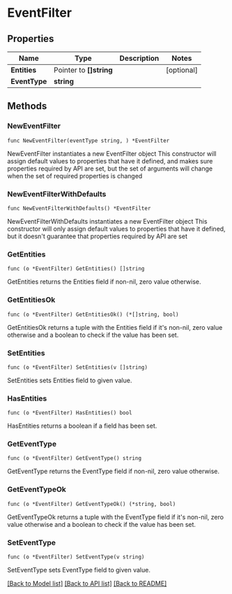 # EventFilter

## Properties

Name | Type | Description | Notes
------------ | ------------- | ------------- | -------------
**Entities** | Pointer to **[]string** |  | [optional] 
**EventType** | **string** |  | 

## Methods

### NewEventFilter

`func NewEventFilter(eventType string, ) *EventFilter`

NewEventFilter instantiates a new EventFilter object
This constructor will assign default values to properties that have it defined,
and makes sure properties required by API are set, but the set of arguments
will change when the set of required properties is changed

### NewEventFilterWithDefaults

`func NewEventFilterWithDefaults() *EventFilter`

NewEventFilterWithDefaults instantiates a new EventFilter object
This constructor will only assign default values to properties that have it defined,
but it doesn't guarantee that properties required by API are set

### GetEntities

`func (o *EventFilter) GetEntities() []string`

GetEntities returns the Entities field if non-nil, zero value otherwise.

### GetEntitiesOk

`func (o *EventFilter) GetEntitiesOk() (*[]string, bool)`

GetEntitiesOk returns a tuple with the Entities field if it's non-nil, zero value otherwise
and a boolean to check if the value has been set.

### SetEntities

`func (o *EventFilter) SetEntities(v []string)`

SetEntities sets Entities field to given value.

### HasEntities

`func (o *EventFilter) HasEntities() bool`

HasEntities returns a boolean if a field has been set.

### GetEventType

`func (o *EventFilter) GetEventType() string`

GetEventType returns the EventType field if non-nil, zero value otherwise.

### GetEventTypeOk

`func (o *EventFilter) GetEventTypeOk() (*string, bool)`

GetEventTypeOk returns a tuple with the EventType field if it's non-nil, zero value otherwise
and a boolean to check if the value has been set.

### SetEventType

`func (o *EventFilter) SetEventType(v string)`

SetEventType sets EventType field to given value.



[[Back to Model list]](../README.md#documentation-for-models) [[Back to API list]](../README.md#documentation-for-api-endpoints) [[Back to README]](../README.md)


